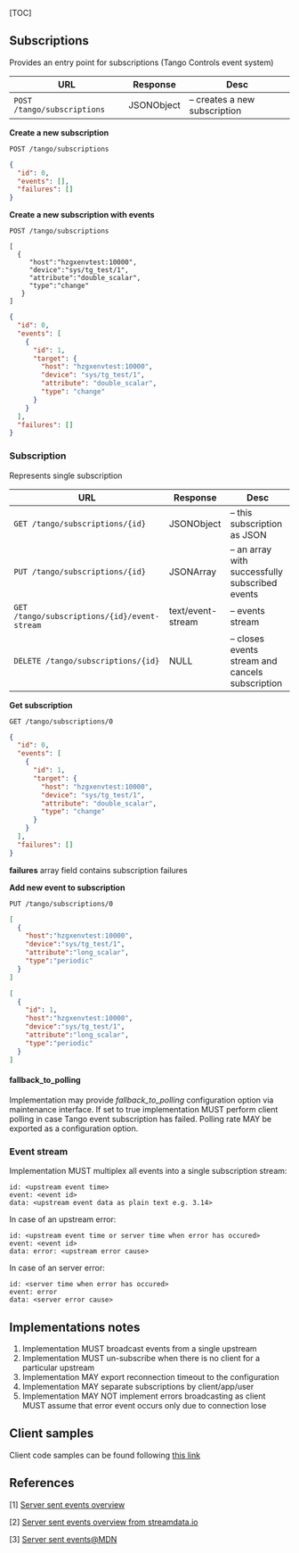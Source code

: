 [TOC]

## Subscriptions

Provides an entry point for subscriptions (Tango Controls event system)

| URL                                        | Response           | Desc
|-----------------------------------------|------------|--------------------------
|`POST /tango/subscriptions`             | JSONObject | – creates a new subscription  

**Create a new subscription**

`POST /tango/subscriptions`


```json
{
  "id": 0,
  "events": [],
  "failures": []
}
```

**Create a new subscription with events**

```
POST /tango/subscriptions

[
  {
     "host":"hzgxenvtest:10000",
     "device":"sys/tg_test/1",
     "attribute":"double_scalar",
     "type":"change"
   }
]
```


```json
{
  "id": 0,
  "events": [
    {
      "id": 1,
      "target": {
        "host": "hzgxenvtest:10000",
        "device": "sys/tg_test/1",
        "attribute": "double_scalar",
        "type": "change"
      }
    }
  ],
  "failures": []
}
```

### Subscription

Represents single subscription

| URL                                        | Response           | Desc
|-----------------------------------------|------------|--------------------------
|`GET /tango/subscriptions/{id}`              | JSONObject  | – this subscription as JSON 
|`PUT /tango/subscriptions/{id}`              | JSONArray   | – an array with successfully subscribed events 
|`GET /tango/subscriptions/{id}/event-stream` | text/event-stream  | – events stream
|`DELETE /tango/subscriptions/{id}`           | NULL  | – closes events stream and cancels subscription

**Get subscription**

`GET /tango/subscriptions/0`

```json
{
  "id": 0,
  "events": [
    {
      "id": 1,
      "target": {
        "host": "hzgxenvtest:10000",
        "device": "sys/tg_test/1",
        "attribute": "double_scalar",
        "type": "change"
      }
    }
  ],
  "failures": []
}
```

**failures** array field contains subscription failures

**Add new event to subscription**

`PUT /tango/subscriptions/0`

```json
[
  {
    "host":"hzgxenvtest:10000",
    "device":"sys/tg_test/1",
    "attribute":"long_scalar",
    "type":"periodic"
  }
]
```

```json
[
  {
    "id": 1,
    "host":"hzgxenvtest:10000",
    "device":"sys/tg_test/1",
    "attribute":"long_scalar",
    "type":"periodic"
  }
]
```

#### fallback_to_polling

Implementation may provide *fallback_to_polling* configuration option via maintenance interface. If set to true implementation MUST perform client polling in case Tango event subscription has failed. Polling rate MAY be exported as a configuration option.  

### Event stream

Implementation MUST multiplex all events into a single subscription stream:

```
id: <upstream event time>
event: <event id> 
data: <upstream event data as plain text e.g. 3.14>
```

In case of an upstream error:

```
id: <upstream event time or server time when error has occured>
event: <event id> 
data: error: <upstream error cause>
```

In case of an server error:

```
id: <server time when error has occured>
event: error 
data: <server error cause>
```


## Implementations notes

1. Implementation MUST broadcast events from a single upstream
2. Implementation MUST un-subscribe when there is no client for a particular upstream
3. Implementation MAY export reconnection timeout to the configuration
4. Implementation MAY separate subscriptions by client/app/user
5. Implementation MAY NOT implement errors broadcasting as client MUST assume that error event occurs only due to connection lose

## Client samples

Client code samples can be found following [this link](https://github.com/tango-controls/rest-api/tree/master/docs/samples)

## References

[1] [Server sent events overview](https://www.w3schools.com/html/html5_serversentevents.asp)

[2] [Server sent events overview from streamdata.io](https://streamdata.io/blog/server-sent-events/)

[3] [Server sent events@MDN](https://developer.mozilla.org/en-US/docs/Web/API/Server-sent_events/Using_server-sent_events)
